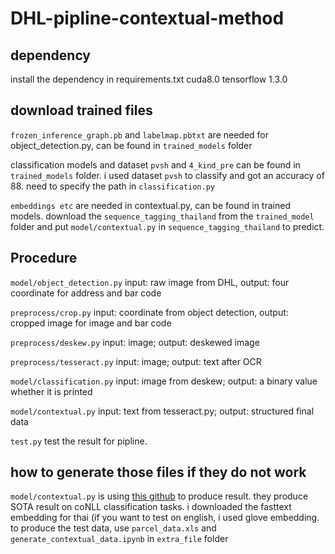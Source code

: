 # DHL-pipline-contextual-method
## dependency
install the dependency in requirements.txt
cuda8.0     tensorflow 1.3.0

## download trained files
```frozen_inference_graph.pb``` and ```labelmap.pbtxt``` are needed for object_detection.py, can be found in ```trained_models``` folder

classification models and dataset ```pvsh``` and ```4_kind_pre``` can be found in ```trained_models``` folder. i used dataset ```pvsh``` to classify and got an accuracy of 88. need to specify the path in ```classification.py```

```embeddings etc``` are needed in contextual.py, can be found in trained models. download the ```sequence_tagging_thailand``` from the ```trained_model``` folder and put ```model/contextual.py``` in ```sequence_tagging_thailand``` to predict.



## Procedure
```model/object_detection.py``` input: raw image from DHL, output: four coordinate for address and bar code

```preprocess/crop.py``` input: coordinate from object detection, output: cropped image for image and bar code

```preprocess/deskew.py``` input: image; output: deskewed image

```preprocess/tesseract.py``` input: image; output: text after OCR

```model/classification.py``` input: image from deskew; output: a binary value whether it is printed

```model/contextual.py``` input: text from tesseract.py; output: structured final data

```test.py``` test the result for pipline.


## how to generate those files if they do not work
```model/contextual.py``` is using [this github](https://github.com/guillaumegenthial/sequence_tagging) to produce result. they produce SOTA result on coNLL classification tasks. i downloaded the fasttext embedding for thai (if you want to test on english, i used glove embedding. to produce the test data, use ```parcel_data.xls``` and ```generate_contextual_data.ipynb``` in ```extra_file``` folder


